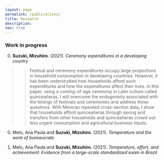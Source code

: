 ```yaml
---
layout: page
permalink: /publications/
title: Research
description: 
nav: true
---
```


### Work in progress ###

0.  **Suzuki, Mizuhiro**. (2021). *Ceremony expenditures in a developing country*

>> Festival and ceremony expenditures occupy large proportions in household consumption in developing countries.
>> However, it has been understudied how households afford such expenditures and how the expenditures affect their lives.
>> In this paper, using a coming-of-age ceremony in Latin culture called quinceañeras, I will overcome the endogeneity associated with the timings of festivals and ceremonies and address these questions.
>> With Mexican repeated cross-section data, I show that households afford quinceañeras through saving and transfers from other households and quinceañeras crowd-out less urgent consumption and agricultural business inputs.

0.  Melo, Ana Paula and **Suzuki, Mizuhiro**. (2021). *Temperature and the work of bureaucrats*

0.  Melo, Ana Paula and **Suzuki, Mizuhiro**. (2021). *Temperature, effort, and achievement: Evidence from a large-scale standardized exam in Brazil*


